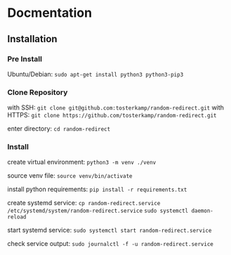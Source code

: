 # Docmentation

## Installation

### Pre Install
Ubuntu/Debian:
`sudo apt-get install python3 python3-pip3`

### Clone Repository
with SSH:
`git clone git@github.com:tosterkamp/random-redirect.git`
with HTTPS:
`git clone https://github.com/tosterkamp/random-redirect.git`

enter directory:
`cd random-redirect`

### Install
create virtual environment:
`python3 -m venv ./venv`

source venv file:
`source venv/bin/activate`

install python requirements:
`pip install -r requirements.txt`

create systemd service:
`cp random-redirect.service /etc/systemd/system/random-redirect.service`
`sudo systemctl daemon-reload`

start systemd service:
`sudo systemctl start random-redirect.service`

check service output:
`sudo journalctl -f -u random-redirect.service`
